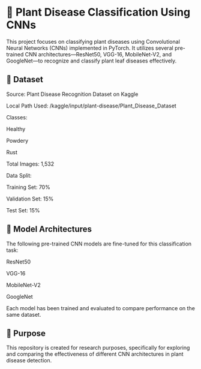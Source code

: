 # 🌿 Plant Disease Classification Using CNNs

This project focuses on classifying plant diseases using Convolutional Neural Networks (CNNs) implemented in PyTorch. It utilizes several pre-trained CNN architectures—ResNet50, VGG-16, MobileNet-V2, and GoogleNet—to recognize and classify plant leaf diseases effectively.

## 📁 Dataset

Source: Plant Disease Recognition Dataset on Kaggle

Local Path Used: /kaggle/input/plant-disease/Plant_Disease_Dataset

Classes:

Healthy

Powdery

Rust

Total Images: 1,532

Data Split:

Training Set: 70%

Validation Set: 15%

Test Set: 15%

## 🧠 Model Architectures

The following pre-trained CNN models are fine-tuned for this classification task:

ResNet50

VGG-16

MobileNet-V2

GoogleNet

Each model has been trained and evaluated to compare performance on the same dataset.

## 📌 Purpose

This repository is created for research purposes, specifically for exploring and comparing the effectiveness of different CNN architectures in plant disease detection.
